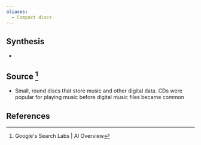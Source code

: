 ```yaml
---
aliases:
  - Compact discs
---
```

## Synthesis
- 
## Source [^1]
- Small, round discs that store music and other digital data. CDs were popular for playing music before digital music files became common
## References

[^1]: Google's Search Labs | AI Overview